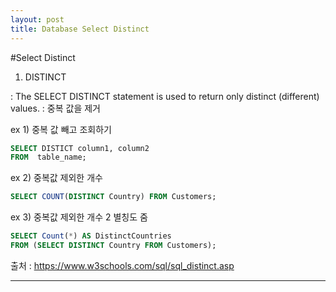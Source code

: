 ```yaml
---
layout: post
title: Database Select Distinct
---
```


#Select Distinct



1. DISTINCT

: The SELECT DISTINCT statement is used to return only distinct (different) values.
: 중복 값을 제거


ex 1) 중복 값 빼고 조회하기

```SQL
SELECT DISTICT column1, column2
FROM  table_name;

```




ex 2) 중복값 제외한 개수

```sql
SELECT COUNT(DISTINCT Country) FROM Customers;
```




ex 3) 중복값 제외한 개수 2
별칭도 줌

```sql
SELECT Count(*) AS DistinctCountries
FROM (SELECT DISTINCT Country FROM Customers);

``` 




출처 : https://www.w3schools.com/sql/sql_distinct.asp







---